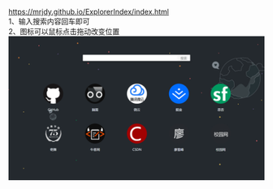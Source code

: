 https://mrjdy.github.io/ExplorerIndex/index.html  
1、输入搜索内容回车即可  
2、图标可以鼠标点击拖动改变位置
![image](https://github.com/MrJdy/ExplorerIndex/blob/master/images/ScreenShots.png)
